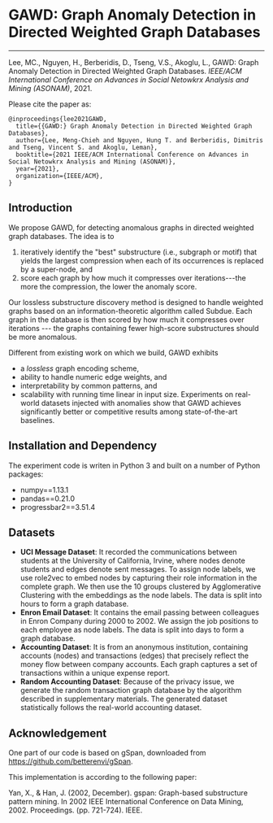 # GAWD: Graph Anomaly Detection in Directed Weighted Graph Databases

------------

Lee, MC., Nguyen, H., Berberidis, D., Tseng, V.S., Akoglu, L., GAWD: Graph Anomaly Detection in Directed Weighted Graph Databases. *IEEE/ACM International Conference on Advances in Social Netowkrx Analysis and Mining (ASONAM)*, 2021.

Please cite the paper as:

    @inproceedings{lee2021GAWD,
      title={{GAWD:} Graph Anomaly Detection in Directed Weighted Graph Databases},
      author={Lee, Meng-Chieh and Nguyen, Hung T. and Berberidis, Dimitris and Tseng, Vincent S. and Akoglu, Leman},
      booktitle={2021 IEEE/ACM International Conference on Advances in Social Netowkrx Analysis and Mining (ASONAM)},
      year={2021},
      organization={IEEE/ACM},
    }

## Introduction
We propose GAWD, for detecting anomalous graphs in directed weighted graph databases. The idea is to
1. iteratively identify the "best" substructure (i.e., subgraph or motif) that yields the largest compression when each of its occurrences is replaced by a super-node, and 
2. score each graph by how much it compresses over iterations---the more the compression, the lower the anomaly score.

Our lossless substructure discovery method is designed to handle weighted graphs based on an information-theoretic algorithm called Subdue.
Each graph in the database is then scored by how much it compresses over iterations --- the graphs containing fewer high-score substructures should be more anomalous. 

Different from existing work on which we build, GAWD exhibits
- a *lossless* graph encoding scheme, 
- ability to handle numeric edge weights, and
- interpretability by common patterns, and
- scalability with running time linear in input size.
Experiments on real-world datasets injected with anomalies show that GAWD achieves significantly better or competitive results among state-of-the-art baselines.

## Installation and Dependency
The experiment code is writen in Python 3 and built on a number of Python packages:
- numpy==1.13.1
- pandas==0.21.0
- progressbar2==3.51.4

## Datasets
- **UCI Message Dataset**: It recorded the communications between students at the University of California, Irvine, where nodes denote students and edges denote sent messages. To assign node labels, we use role2vec to embed nodes by capturing their role information in the complete graph. We then use the 10 groups clustered by Agglomerative Clustering with the embeddings as the node labels. The data is split into hours to form a graph database.
- **Enron Email Dataset**: It contains the email passing between colleagues in Enron Company during 2000 to 2002. We assign the job positions to each employee as node labels. The data is split into days to form a graph database.
- **Accounting Dataset**: It is from an anonymous institution, containing accounts (nodes) and transactions (edges) that precisely reflect the money flow between company accounts. Each graph captures a set of transactions within a unique expense report. 
- **Random Accounting Dataset**: Because of the privacy issue, we generate the random transaction graph database by the algorithm described in supplementary materials. The generated dataset statistically follows the real-world accounting dataset.

## Acknowledgement
One part of our code is based on gSpan, downloaded from https://github.com/betterenvi/gSpan.

This implementation is according to the following paper:

Yan, X., & Han, J. (2002, December). gspan: Graph-based substructure pattern mining. In 2002 IEEE International Conference on Data Mining, 2002. Proceedings. (pp. 721-724). IEEE.
